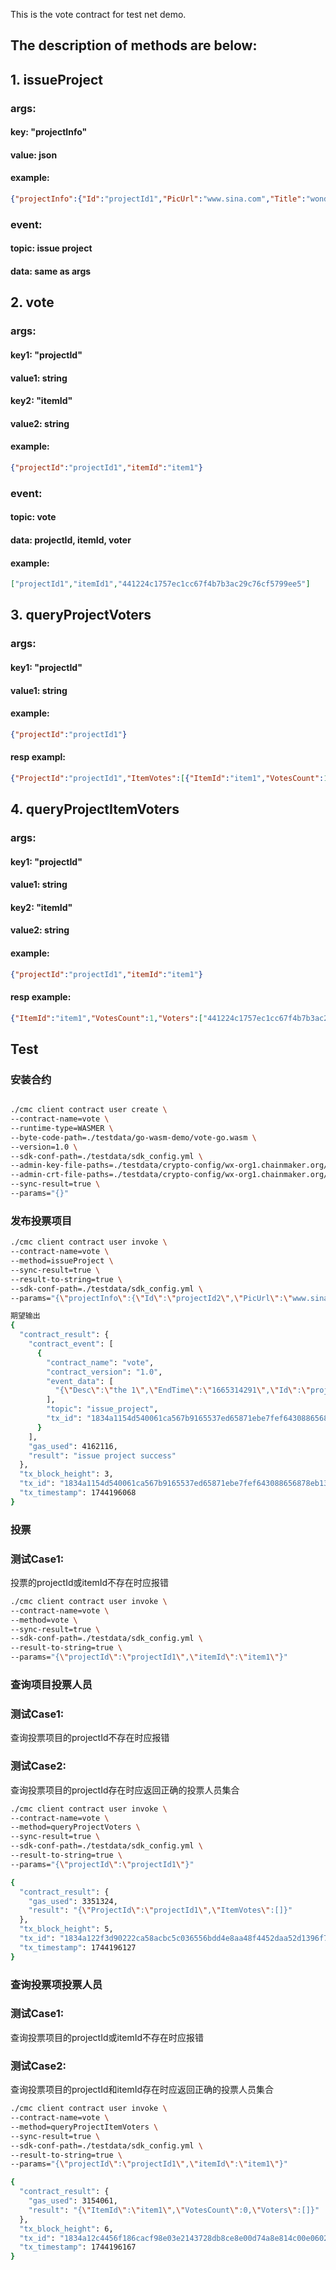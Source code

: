 This is the vote contract for test net demo.

## The description of methods are below:
## 1. issueProject
### args: 
#### key: "projectInfo"
#### value: json
#### example:
```json
{"projectInfo":{"Id":"projectId1","PicUrl":"www.sina.com","Title":"wonderful","StartTime":"1664450291","EndTime":"1665314291","Desc":"the 1","Items":[{"Id":"item1","PicUrl":"www.baidu.com","Desc":"beautiful", "Url":"www.qq.com"},{"Id":"item2","PicUrl":"www.baidu.com","Desc":"beautiful", "Url":"www.qq.com"}]}}
```
### event:
#### topic: issue project
#### data: same as args

## 2. vote
### args:
#### key1: "projectId"
#### value1: string
#### key2: "itemId"
#### value2: string
#### example:
```json
{"projectId":"projectId1","itemId":"item1"}
```
### event:
#### topic: vote
#### data: projectId, itemId, voter
#### example:
```json
["projectId1","itemId1","441224c1757ec1cc67f4b7b3ac29c76cf5799ee5"]
```

## 3. queryProjectVoters
### args:
#### key1: "projectId"
#### value1: string
#### example:
```json
{"projectId":"projectId1"}
```
#### resp exampl:
```json
{"ProjectId":"projectId1","ItemVotes":[{"ItemId":"item1","VotesCount":1,"Voters":["441224c1757ec1cc67f4b7b3ac29c76cf5799ee5"]},{"ItemId":"item2","VotesCount":1,"Voters":["441224c1757ec1cc67f4b7b3ac29c76cf5799ee5"]}]}
```

## 4. queryProjectItemVoters
### args:
#### key1: "projectId"
#### value1: string
#### key2: "itemId"
#### value2: string
#### example:
```json
{"projectId":"projectId1","itemId":"item1"}
```
#### resp example:
```json
{"ItemId":"item1","VotesCount":1,"Voters":["441224c1757ec1cc67f4b7b3ac29c76cf5799ee5"]}
```

## Test

### 安装合约
```sh

./cmc client contract user create \
--contract-name=vote \
--runtime-type=WASMER \
--byte-code-path=./testdata/go-wasm-demo/vote-go.wasm \
--version=1.0 \
--sdk-conf-path=./testdata/sdk_config.yml \
--admin-key-file-paths=./testdata/crypto-config/wx-org1.chainmaker.org/user/admin1/admin1.sign.key,./testdata/crypto-config/wx-org2.chainmaker.org/user/admin1/admin1.sign.key,./testdata/crypto-config/wx-org3.chainmaker.org/user/admin1/admin1.sign.key \
--admin-crt-file-paths=./testdata/crypto-config/wx-org1.chainmaker.org/user/admin1/admin1.sign.crt,./testdata/crypto-config/wx-org2.chainmaker.org/user/admin1/admin1.sign.crt,./testdata/crypto-config/wx-org3.chainmaker.org/user/admin1/admin1.sign.crt \
--sync-result=true \
--params="{}"

```

### 发布投票项目
```sh
./cmc client contract user invoke \
--contract-name=vote \
--method=issueProject \
--sync-result=true \
--result-to-string=true \
--sdk-conf-path=./testdata/sdk_config.yml \
--params="{\"projectInfo\":{\"Id\":\"projectId2\",\"PicUrl\":\"www.sina.com\",\"Title\":\"wonderful\",\"StartTime\":\"1664450291\",\"EndTime\":\"1665314291\",\"Desc\":\"the 1\",\"Items\":[{\"Id\":\"item1\",\"PicUrl\":\"www.baidu.com\",\"Desc\":\"beautiful\", \"Url\":\"www.qq.com\"},{\"Id\":\"item2\",\"PicUrl\":\"www.baidu.com\",\"Desc\":\"beautiful\", \"Url\":\"www.qq.com\"}]}}"

期望输出
{
  "contract_result": {
    "contract_event": [
      {
        "contract_name": "vote",
        "contract_version": "1.0",
        "event_data": [
          "{\"Desc\":\"the 1\",\"EndTime\":\"1665314291\",\"Id\":\"projectId2\",\"Items\":[{\"Desc\":\"beautiful\",\"Id\":\"item1\",\"PicUrl\":\"www.baidu.com\",\"Url\":\"www.qq.com\"},{\"Desc\":\"beautiful\",\"Id\":\"item2\",\"PicUrl\":\"www.baidu.com\",\"Url\":\"www.qq.com\"}],\"PicUrl\":\"www.sina.com\",\"StartTime\":\"1664450291\",\"Title\":\"wonderful\"}"
        ],
        "topic": "issue_project",
        "tx_id": "1834a1154d540061ca567b9165537ed65871ebe7fef643088656878eb136569a"
      }
    ],
    "gas_used": 4162116,
    "result": "issue project success"
  },
  "tx_block_height": 3,
  "tx_id": "1834a1154d540061ca567b9165537ed65871ebe7fef643088656878eb136569a",
  "tx_timestamp": 1744196068
}
```

### 投票
### 测试Case1: 
投票的projectId或itemId不存在时应报错
```sh
./cmc client contract user invoke \
--contract-name=vote \
--method=vote \
--sync-result=true \
--sdk-conf-path=./testdata/sdk_config.yml \
--result-to-string=true \
--params="{\"projectId\":\"projectId1\",\"itemId\":\"item1\"}"
```

### 查询项目投票人员
### 测试Case1:
查询投票项目的projectId不存在时应报错
### 测试Case2:
查询投票项目的projectId存在时应返回正确的投票人员集合
```sh
./cmc client contract user invoke \
--contract-name=vote \
--method=queryProjectVoters \
--sync-result=true \
--sdk-conf-path=./testdata/sdk_config.yml \
--result-to-string=true \
--params="{\"projectId\":\"projectId1\"}"

{
  "contract_result": {
    "gas_used": 3351324,
    "result": "{\"ProjectId\":\"projectId1\",\"ItemVotes\":[]}"
  },
  "tx_block_height": 5,
  "tx_id": "1834a122f3d90222ca58acbc5c036556bdd4e8aa48f4452daa52d1396f777d2e",
  "tx_timestamp": 1744196127
}
```

### 查询投票项投票人员
### 测试Case1:
查询投票项目的projectId或itemId不存在时应报错
### 测试Case2:
查询投票项目的projectId和itemId存在时应返回正确的投票人员集合
```sh
./cmc client contract user invoke \
--contract-name=vote \
--method=queryProjectItemVoters \
--sync-result=true \
--sdk-conf-path=./testdata/sdk_config.yml \
--result-to-string=true \
--params="{\"projectId\":\"projectId1\",\"itemId\":\"item1\"}"

{
  "contract_result": {
    "gas_used": 3154061,
    "result": "{\"ItemId\":\"item1\",\"VotesCount\":0,\"Voters\":[]}"
  },
  "tx_block_height": 6,
  "tx_id": "1834a12c4456f186cacf98e03e2143728db8ce8e00d74a8e814c00e0602e7dae",
  "tx_timestamp": 1744196167
}
```

